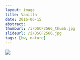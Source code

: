 ```yaml
---
layout: image
title: Vanilla
date: 2016-06-15
abstract:
thumburl: /i/DSCF2566_thumb.jpg
slideurl: /i/DSCF2566.jpg
tags: [bw, nature]
---
```

![]({{site.url}}/i/DSCF2566.jpg)
